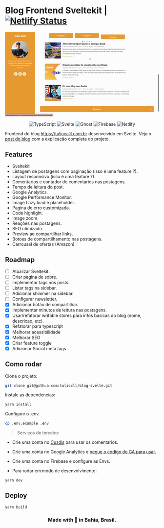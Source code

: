 # Blog Frontend Sveltekit | [![Netlify Status](https://api.netlify.com/api/v1/badges/747c671e-99e1-446f-b264-840b6d97b7f6/deploy-status)](https://app.netlify.com/sites/tulio-blog/deploys)

<div align="center">

![](preview.gif)

![TypeScript](https://img.shields.io/badge/typescript-%23007ACC.svg?style=for-the-badge&logo=typescript&logoColor=white)
![Svelte](https://img.shields.io/badge/svelte-%23f1413d.svg?style=for-the-badge&logo=svelte&logoColor=white)
![Ghost](https://img.shields.io/badge/ghost-000?style=for-the-badge&logo=ghost&logoColor=%23F7DF1E)
![Firebase](https://img.shields.io/badge/Firebase-039BE5?style=for-the-badge&logo=Firebase&logoColor=white)
![Netlify](https://img.shields.io/badge/netlify-%23000000.svg?style=for-the-badge&logo=netlify&logoColor=#00C7B7)

</div>

Frontend do blog https://tuliocalil.com.br desenvolvido em Svelte.
Veja o [post do blog](https://www.tuliocalil.com.br/post/fiz-meu-blog-com-svelte) com a explicação completa do projeto.

## Features

- Sveltekit
- Listagem de postagens com paginação (isso é uma feature ?).
- Layout responsivo (isso é uma feature ?).
- Comentarios e contador de comentarios nas postagens.
- Tempo de leitura do post.
- Google Analytics.
- Google Performance Monitor.
- Image Lazy load e placeholder.
- Pagina de erro customizada.
- Code highlight.
- Image zoom.
- Reações nas postagens.
- SEO otimizado.
- Preview ao compartilhar links.
- Botoes de compartilhamento nas postagens.
- Carrousel de ofertas (Amazon)

## Roadmap

- [ ] Atualizar Sveltekit.
- [ ] Criar pagina de sobre.
- [ ] Implementar tags nos posts.
- [ ] Listar tags na sidebar.
- [ ] Adicionar shimmer na sidebar.
- [ ] Configurar newsletter.
- [x] Adicionar botão de compartilhar.
- [x] Implementar minutos de leitura nas postagens.
- [x] Usar/refatorar writable stores para infos basicas do blog (nome, descricao, etc).
- [x] Refatorar para typescript
- [x] Melhorar acessibilidade
- [x] Melhorar SEO
- [x] Criar feature toggle
- [x] Adicionar Social meta tags

## Como rodar

Clone o projeto:

```bash
git clone git@github.com:tuliocll/blog-svelte.git
```

Instale as dependencias:

```bash
yarn install
```

Configure o .env.

```bash
cp .env.example .env
```

> Serviços de terceiro:

- Crie uma conta no [Cusdis](https://cusdis.com/) para usar os comentarios.

- Crie uma conta no Google Analytics e [pegue o codigo do GA para usar.](https://developers.google.com/analytics/devguides/reporting/core/v4?hl=pt_br)

- Crie uma conta no Firebase e configure as Envs.

- Para rodar em modo de desenvolvimento:

```
yarn dev
```

## Deploy

```bash
yarn build
```

<div align="center">

### Made with 💙 in Bahia, Brasil.

</div>
